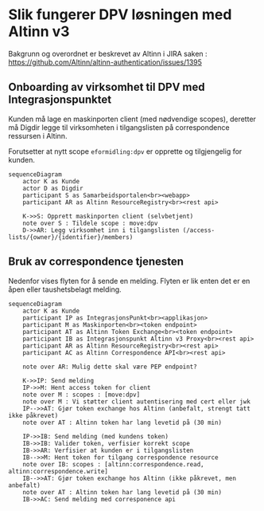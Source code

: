 # Slik fungerer DPV løsningen med Altinn v3
Bakgrunn og overordnet er beskrevet av Altinn i JIRA saken :
https://github.com/Altinn/altinn-authentication/issues/1395

## Onboarding av virksomhet til DPV med Integrasjonspunktet
Kunden må lage en maskinporten client (med nødvendige scopes),
deretter må Digdir legge til virksomheten i tilgangslisten
på correspondence ressursen i Altinn.

Forutsetter at nytt scope `eformidling:dpv` er opprette og tilgjengelig for kunden. 

```mermaid
sequenceDiagram
    actor K as Kunde
    actor D as Digdir
    participant S as Samarbeidsportalen<br><webapp>
    participant AR as Altinn ResourceRegistry<br><rest api>
    
    K->>S: Opprett maskinporten client (selvbetjent)
    note over S : Tildele scope : move:dpv 
    D->>AR: Legg virksomhet inn i tilgangslisten (/access-lists/{owner}/{identifier}/members) 
```

## Bruk av correspondence tjenesten
Nedenfor vises flyten for å sende en melding.
Flyten er lik enten det er en åpen eller taushetsbelagt melding.

```mermaid
sequenceDiagram
    actor K as Kunde
    participant IP as IntegrasjonsPunkt<br><applikasjon>
    participant M as Maskinporten<br><token endpoint>
    participant AT as Altinn Token Exchange<br><token endpoint>
    participant IB as Integrasjonspunkt Altinn v3 Proxy<br><rest api>
    participant AR as Altinn ResourceRegistry<br><rest api>
    participant AC as Altinn Correspondence API<br><rest api>
    
    note over AR: Mulig dette skal være PEP endpoint?
    
    K->>IP: Send melding
    IP->>M: Hent access token for client
    note over M : scopes : [move:dpv]
    note over M : Vi støtter client autentisering med cert eller jwk
    IP-->>AT: Gjør token exchange hos Altinn (anbefalt, strengt tatt ikke påkrevet)
    note over AT : Altinn token har lang levetid på (30 min)

    IP->>IB: Send melding (med kundens token)
    IB->>IB: Valider token, verfisier korrekt scope
    IB->>AR: Verfisier at kunden er i tilgangslisten
    IB-->>M: Hent token for tilgang correspondence resource
    note over IB: scopes : [altinn:correspondence.read, altinn:correspondence.write]
    IB-->>AT: Gjør token exchange hos Altinn (ikke påkrevet, men anbefalt)
    note over AT : Altinn token har lang levetid på (30 min)
    IB->>AC: Send melding med corresponence api
```


